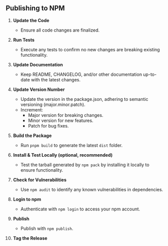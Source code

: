 ## Publishing to NPM

1. **Update the Code**
   - Ensure all code changes are finalized.

2. **Run Tests**
   - Execute any tests to confirm no new changes are breaking existing functionality.

3. **Update Documentation**
   - Keep README, CHANGELOG, and/or other documentation up-to-date with the latest changes.

4. **Update Version Number**
   - Update the version in the package.json, adhering to semantic versioning (major.minor.patch).
   - Increment:
     - Major version for breaking changes.
     - Minor version for new features.
     - Patch for bug fixes.

5. **Build the Package**
   - Run `pnpm build` to generate the latest `dist` folder.

6. **Install & Test Locally (optional, recommended)**
   - Test the tarball generated by `npm pack` by installing it locally to ensure functionality.

7. **Check for Vulnerabilities**
   - Use `npm audit` to identify any known vulnerabilities in dependencies.

8. **Login to npm**
    - Authenticate with `npm login` to access your npm account.

9. **Publish**
    - Publish with `npm publish`.

10. **Tag the Release**
